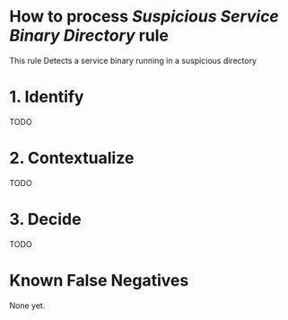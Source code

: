 # How to process *Suspicious Service Binary Directory* rule
This rule Detects a service binary running in a suspicious directory

# 1. Identify
TODO

# 2. Contextualize
TODO

# 3. Decide
TODO

# Known False Negatives
None yet.
